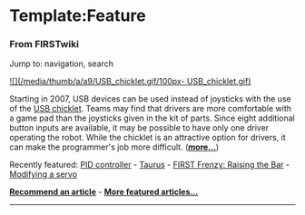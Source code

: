 # Template:Feature

### From FIRSTwiki

Jump to: navigation, search

[![](/media/thumb/a/a9/USB_chicklet.gif/100px-
USB_chicklet.gif)](Image:USB_chicklet.gif "" )

Starting in 2007, USB devices can be used instead of joysticks with the use of
the [USB chicklet](/index.php?title=USB_chicklet&action=edit "USB chicklet" ).
Teams may find that drivers are more comfortable with a game pad than the
joysticks given in the kit of parts. Since eight additional button inputs are
available, it may be possible to have only one driver operating the robot.
While the chicklet is an attractive option for drivers, it can make the
programmer's job more difficult.
(**[more...](Using_the_USB_chicklet "Using the USB chicklet" )**)

Recently featured: [PID controller](PID_controller "PID controller"
) - [Taurus](Taurus_%281073%29 "Taurus \(1073\)" ) - [FIRST Frenzy:
Raising the Bar](FIRST_Frenzy:_Raising_the_Bar "FIRST Frenzy:
Raising the Bar" ) - [Modifying a servo](Modifying_a_servo
"Modifying a servo" )

**[Recommend an article](FIRSTwiki:Featured_article_candidates "FIRSTwiki:Featured article candidates" )** - **[More featured articles...](FIRSTwiki:Featured_articles "FIRSTwiki:Featured articles" )**  
  
---  
  
